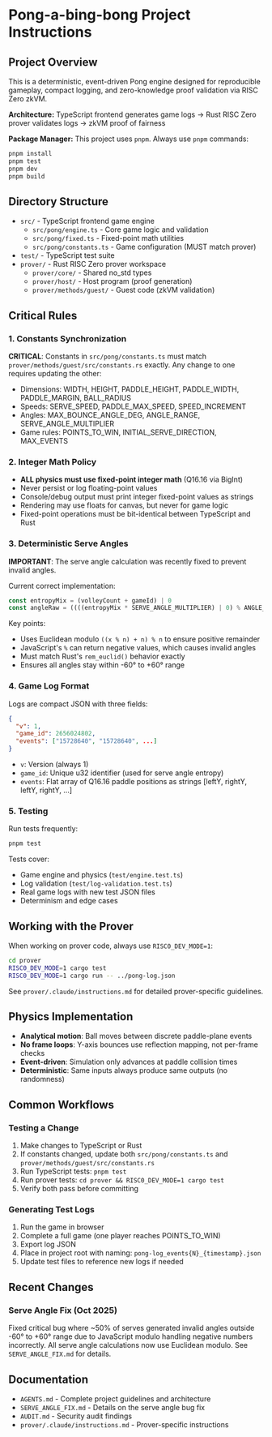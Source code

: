 # Pong-a-bing-bong Project Instructions

## Project Overview

This is a deterministic, event-driven Pong engine designed for reproducible gameplay, compact logging, and zero-knowledge proof validation via RISC Zero zkVM.

**Architecture:** TypeScript frontend generates game logs → Rust RISC Zero prover validates logs → zkVM proof of fairness

**Package Manager:** This project uses `pnpm`. Always use `pnpm` commands:
```bash
pnpm install
pnpm test
pnpm dev
pnpm build
```

## Directory Structure

- `src/` - TypeScript frontend game engine
  - `src/pong/engine.ts` - Core game logic and validation
  - `src/pong/fixed.ts` - Fixed-point math utilities
  - `src/pong/constants.ts` - Game configuration (MUST match prover)
- `test/` - TypeScript test suite
- `prover/` - Rust RISC Zero prover workspace
  - `prover/core/` - Shared no_std types
  - `prover/host/` - Host program (proof generation)
  - `prover/methods/guest/` - Guest code (zkVM validation)

## Critical Rules

### 1. Constants Synchronization

**CRITICAL**: Constants in `src/pong/constants.ts` must match `prover/methods/guest/src/constants.rs` exactly. Any change to one requires updating the other:

- Dimensions: WIDTH, HEIGHT, PADDLE_HEIGHT, PADDLE_WIDTH, PADDLE_MARGIN, BALL_RADIUS
- Speeds: SERVE_SPEED, PADDLE_MAX_SPEED, SPEED_INCREMENT
- Angles: MAX_BOUNCE_ANGLE_DEG, ANGLE_RANGE, SERVE_ANGLE_MULTIPLIER
- Game rules: POINTS_TO_WIN, INITIAL_SERVE_DIRECTION, MAX_EVENTS

### 2. Integer Math Policy

- **ALL physics must use fixed-point integer math** (Q16.16 via BigInt)
- Never persist or log floating-point values
- Console/debug output must print integer fixed-point values as strings
- Rendering may use floats for canvas, but never for game logic
- Fixed-point operations must be bit-identical between TypeScript and Rust

### 3. Deterministic Serve Angles

**IMPORTANT**: The serve angle calculation was recently fixed to prevent invalid angles.

Current correct implementation:
```typescript
const entropyMix = (volleyCount + gameId) | 0
const angleRaw = ((((entropyMix * SERVE_ANGLE_MULTIPLIER) | 0) % ANGLE_RANGE) + ANGLE_RANGE) % ANGLE_RANGE - MAX_BOUNCE_ANGLE_DEG
```

Key points:
- Uses Euclidean modulo `((x % n) + n) % n` to ensure positive remainder
- JavaScript's `%` can return negative values, which causes invalid angles
- Must match Rust's `rem_euclid()` behavior exactly
- Ensures all angles stay within -60° to +60° range

### 4. Game Log Format

Logs are compact JSON with three fields:
```json
{
  "v": 1,
  "game_id": 2656024802,
  "events": ["15728640", "15728640", ...]
}
```

- `v`: Version (always 1)
- `game_id`: Unique u32 identifier (used for serve angle entropy)
- `events`: Flat array of Q16.16 paddle positions as strings [leftY, rightY, leftY, rightY, ...]

### 5. Testing

Run tests frequently:
```bash
pnpm test
```

Tests cover:
- Game engine and physics (`test/engine.test.ts`)
- Log validation (`test/log-validation.test.ts`)
- Real game logs with new test JSON files
- Determinism and edge cases

## Working with the Prover

When working on prover code, always use `RISC0_DEV_MODE=1`:
```bash
cd prover
RISC0_DEV_MODE=1 cargo test
RISC0_DEV_MODE=1 cargo run -- ../pong-log.json
```

See `prover/.claude/instructions.md` for detailed prover-specific guidelines.

## Physics Implementation

- **Analytical motion**: Ball moves between discrete paddle-plane events
- **No frame loops**: Y-axis bounces use reflection mapping, not per-frame checks
- **Event-driven**: Simulation only advances at paddle collision times
- **Deterministic**: Same inputs always produce same outputs (no randomness)

## Common Workflows

### Testing a Change

1. Make changes to TypeScript or Rust
2. If constants changed, update both `src/pong/constants.ts` and `prover/methods/guest/src/constants.rs`
3. Run TypeScript tests: `pnpm test`
4. Run prover tests: `cd prover && RISC0_DEV_MODE=1 cargo test`
5. Verify both pass before committing

### Generating Test Logs

1. Run the game in browser
2. Complete a full game (one player reaches POINTS_TO_WIN)
3. Export log JSON
4. Place in project root with naming: `pong-log_events{N}_{timestamp}.json`
5. Update test files to reference new logs if needed

## Recent Changes

### Serve Angle Fix (Oct 2025)

Fixed critical bug where ~50% of serves generated invalid angles outside -60° to +60° range due to JavaScript modulo handling negative numbers incorrectly. All serve angle calculations now use Euclidean modulo. See `SERVE_ANGLE_FIX.md` for details.

## Documentation

- `AGENTS.md` - Complete project guidelines and architecture
- `SERVE_ANGLE_FIX.md` - Details on the serve angle bug fix
- `AUDIT.md` - Security audit findings
- `prover/.claude/instructions.md` - Prover-specific instructions
